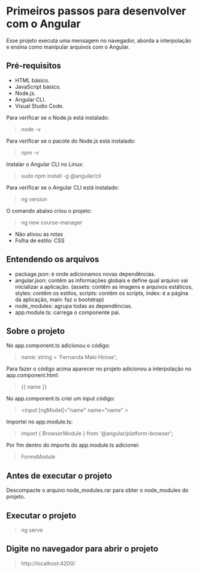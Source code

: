 # Primeiros passos para desenvolver com o Angular
Esse projeto executa uma mensagem no navegador, aborda a interpolação e ensina como manipular arquivos com o Angular.

## Pré-requisitos
- HTML básico.
- JavaScript básico.
- Node.js.
- Angular CLI.
- Visual Studio Code.

Para verificar se o Node.js está instalado:
>node -v 

Para verificar se o pacote do Node.js está instalado:
>npm -v

Instalar o Angular CLI no Linux:
>sudo npm install -g @angular/cli

Para verificar se o Angular CLI está instalado:
>ng version

O comando abaixo criou o projeto:
>ng new course-manager
- Não ativou as rotas
- Folha de estilo: CSS

## Entendendo os arquivos
- package.json: é onde adicionamos novas dependências.
- angular.json: contêm as informações globais e define qual arquivo vai inicializar a aplicação. (assets: contêm as imagens e arquivos estáticos, styles: contêm os estilos, scripts: contêm os scripts, index: é a página da aplicação, main: faz o bootstrap)
- node_modules: agrupa todas as dependências.
- app.module.ts: carrega o componente pai.

## Sobre o projeto
No app.component.ts adicionou o código:
>name: string = 'Fernanda Maki Hirose';

Para fazer o código acima aparecer no projeto adicionou a interpolação no app.component.html:
>{{ name }}

No app.component.ts criei um input código:
><input [ngModel]="name" name="name" >

Importei no app.module.ts:
>import { BrowserModule } from '@angular/platform-browser'; 

Por fim dentro do imports do app.module.ts adicionei:
>FormsModule

## Antes de executar o projeto
Descompacte o arquivo node_modules.rar para obter o node_modules do projeto.

## Executar o projeto
>ng serve

## Digite no navegador para abrir o projeto
>http://localhost:4200/
